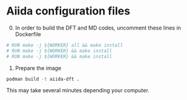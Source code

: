 # Aiida configuration files

0. In order to build the DFT and MD codes, uncomment these lines in Dockerfile
```bash
# RUN make -j ${WORKER} all && make install
# RUN make -j ${WORKER} && make install
# RUN make -j ${WORKER} && make install
```
1. Prepare the image

```bash
podman build -t aiida-dft .
```
This may take several minutes depending your computer.